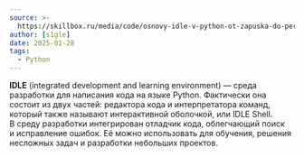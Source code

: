 ```yaml
---
source: >-
  https://skillbox.ru/media/code/osnovy-idle-v-python-ot-zapuska-do-pervoy-programmy/
author: [s1gle]
date: 2025-01-28
tags:
  - Python
---
```

**IDLE** (integrated development and learning environment) — среда разработки для написания кода на языке Python. Фактически она состоит из двух частей: редактора кода и интерпретатора команд, который также называют интерактивной оболочкой, или IDLE Shell. В среду разработки интегрирован отладчик кода, облегчающий поиск и исправление ошибок. Её можно использовать для обучения, решения несложных задач и разработки небольших проектов.
